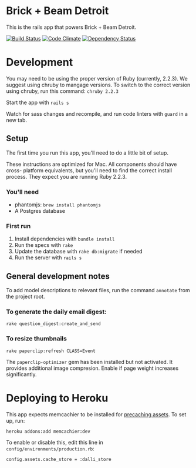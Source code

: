 # Brick + Beam Detroit

This is the rails app that powers Brick + Beam Detroit.

[![Build Status](https://travis-ci.org/hampelm/brickbeam.svg?branch=master)](https://travis-ci.org/hampelm/brickbeam) [![Code Climate](https://codeclimate.com/github/hampelm/brickbeam/badges/gpa.svg)](https://codeclimate.com/github/hampelm/brickbeam) [![Dependency Status](https://gemnasium.com/hampelm/brickbeam.svg)](https://gemnasium.com/hampelm/brickbeam)

# Development

You may need to be using the proper version of Ruby (currently, 2.2.3). We
suggest using chruby to mangage versions. To switch to the correct version using chruby, run this command: `chruby 2.2.3`

Start the app with `rails s`

Watch for sass changes and recompile, and run code linters with `guard` in a new tab.

## Setup

The first time you run this app, you'll need to do a little bit of setup.

These instructions are optimized for Mac. All components should have cross-
platform equivalents, but you'll need to find the correct install process. They expect you are running Ruby 2.2.3.

### You'll need

* phantomjs: `brew install phantomjs`
* A Postgres database

### First run

1. Install dependencies with `bundle install`
2. Run the specs with `rake`
3. Update the database with `rake db:migrate` if needed
4. Run the server with `rails s`

## General development notes

To add model descriptions to relevant files, run the command `annotate` from the
project root.

### To generate the daily email digest:

```
rake question_digest:create_and_send
```

### To resize thumbnails

`rake paperclip:refresh CLASS=Event`

The `paperclip-optimizer` gem has been installed but not activated. It provides
additional image compresion. Enable if page weight increases significantly.

# Deploying to Heroku

This app expects memcachier to be installed for [precaching assets](http://blog.alexmaccaw.com/faster-deploys). To set up, run:

```
heroku addons:add memcachier:dev
```

To enable or disable this, edit this line in `config/environments/production.rb`:

```
config.assets.cache_store = :dalli_store
```



